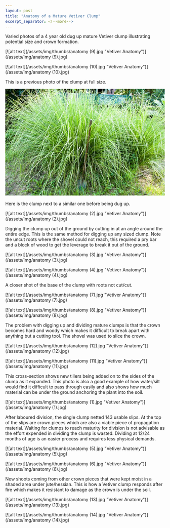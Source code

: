 ```yaml
---
layout: post
title: "Anatomy of a Mature Vetiver Clump"
excerpt_separator: <!--more-->
---
```

Varied photos of a 4 year old dug up mature Vetiver clump illustrating potential size and crown formation.

[![alt text](/assets/img/thumbs/anatomy (9).jpg "Vetiver Anatomy")](/assets/img/anatomy (9).jpg)

[![alt text](/assets/img/thumbs/anatomy (10).jpg "Vetiver Anatomy")](/assets/img/anatomy (10).jpg)

<!--more-->

This is a previous photo of the clump at full size.

[![alt text](/assets/img/thumbs/why.jpg "Vetiver Anatomy")](/assets/img/why.jpg)

Here is the clump next to a similar one before being dug up.

[![alt text](/assets/img/thumbs/anatomy (2).jpg "Vetiver Anatomy")](/assets/img/anatomy (2).jpg)

Digging the clump up out of the ground by cutting in at an angle around the entire edge. This is the same method for digging up any sized clump. Note the uncut roots where the shovel could not reach, this required a pry bar and a block of wood to get the leverage to break it out of the ground.

[![alt text](/assets/img/thumbs/anatomy (3).jpg "Vetiver Anatomy")](/assets/img/anatomy (3).jpg)

[![alt text](/assets/img/thumbs/anatomy (4).jpg "Vetiver Anatomy")](/assets/img/anatomy (4).jpg)

A closer shot of the base of the clump with roots not cut/cut.

[![alt text](/assets/img/thumbs/anatomy (7).jpg "Vetiver Anatomy")](/assets/img/anatomy (7).jpg)

[![alt text](/assets/img/thumbs/anatomy (8).jpg "Vetiver Anatomy")](/assets/img/anatomy (8).jpg)

The problem with digging up and dividing mature clumps is that the crown becomes hard and woody which makes it difficult to break apart with anything but a cutting tool. The shovel was used to slice the crown.

[![alt text](/assets/img/thumbs/anatomy (12).jpg "Vetiver Anatomy")](/assets/img/anatomy (12).jpg)

[![alt text](/assets/img/thumbs/anatomy (11).jpg "Vetiver Anatomy")](/assets/img/anatomy (11).jpg)

This cross-section shows new tillers being added on to the sides of the clump as it expanded. This photo is also a good example of how water/silt would find it difficult to pass through easily and also shows how much material can be under the ground anchoring the plant into the soil.

[![alt text](/assets/img/thumbs/anatomy (1).jpg "Vetiver Anatomy")](/assets/img/anatomy (1).jpg)

After laboured division, the single clump netted 143 usable slips. At the top of the slips are crown pieces which are also a viable piece of propagation material. Waiting for clumps to reach maturity for division is not advisable as the effort expended in dividing the clump is wasted. Dividing at 12/24 months of age is an easier process and requires less physical demands.

[![alt text](/assets/img/thumbs/anatomy (5).jpg "Vetiver Anatomy")](/assets/img/anatomy (5).jpg)

[![alt text](/assets/img/thumbs/anatomy (6).jpg "Vetiver Anatomy")](/assets/img/anatomy (6).jpg)

New shoots coming from other crown pieces that were kept moist in a shaded area under jute/hessian. This is how a Vetiver clump responds after fire which makes it resistant to damage as the crown is under the soil.

[![alt text](/assets/img/thumbs/anatomy (13).jpg "Vetiver Anatomy")](/assets/img/anatomy (13).jpg)

[![alt text](/assets/img/thumbs/anatomy (14).jpg "Vetiver Anatomy")](/assets/img/anatomy (14).jpg)